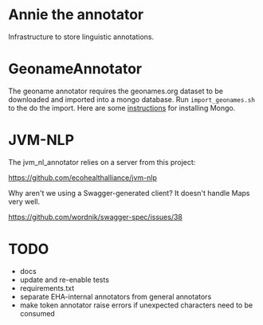 # Annie the annotator

Infrastructure to store linguistic annotations.

# GeonameAnnotator

The geoname annotator requires the geonames.org dataset to be downloaded and
imported into a mongo database. Run `import_geonames.sh` to the do the import.
Here are some [instructions](http://docs.mongodb.org/manual/tutorial/install-mongodb-on-linux/)
for installing Mongo.

# JVM-NLP

The jvm_nl_annotator relies on a server from this project:

https://github.com/ecohealthalliance/jvm-nlp

Why aren't we using a Swagger-generated client? It doesn't handle Maps very well.

https://github.com/wordnik/swagger-spec/issues/38

# TODO

* docs
* update and re-enable tests
* requirements.txt
* separate EHA-internal annotators from general annotators
* make token annotator raise errors if unexpected characters need to be consumed

